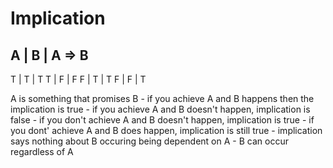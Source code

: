 # Implication

A | B | A ⇒ B
-------------
T | T |  T
T | F |  F
F | T |  T
F | F |  T


A is something that promises B
    - if you achieve A and B happens then the implication is true
    - if you achieve A and B doesn't happen, implication is false
    - if you don't achieve A and B doesn't happen, implication is true
    - if you dont' achieve A and B does happen, implication is still true
        - implication says nothing about B occuring being dependent on A
        - B can occur regardless of A



